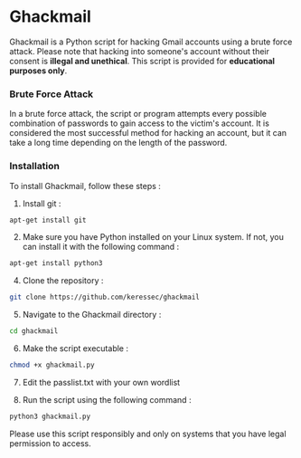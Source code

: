 # Ghackmail
 Ghackmail is a Python script for hacking Gmail accounts using a brute force attack. Please note that hacking into someone's account without their consent is **illegal and unethical**. This script is provided for **educational purposes only**.

### Brute Force Attack
In a brute force attack, the script or program attempts every possible combination of passwords to gain access to the victim's account. It is considered the most successful method for hacking an account, but it can take a long time depending on the length of the password.

### Installation
To install Ghackmail, follow these steps :
1. Install git :
```bash command
apt-get install git
```
2. Make sure you have Python installed on your Linux system. If not, you can install it with the following command :
```bash command
apt-get install python3
```

4. Clone the repository :
```bash command
git clone https://github.com/keressec/ghackmail
```
5. Navigate to the Ghackmail directory :
```bash command
cd ghackmail
```
6. Make the script executable :
```bash command
chmod +x ghackmail.py
```
7. Edit the passlist.txt with your own wordlist

8. Run the script using the following command :
```bash command
python3 ghackmail.py
```

Please use this script responsibly and only on systems that you have legal permission to access.
